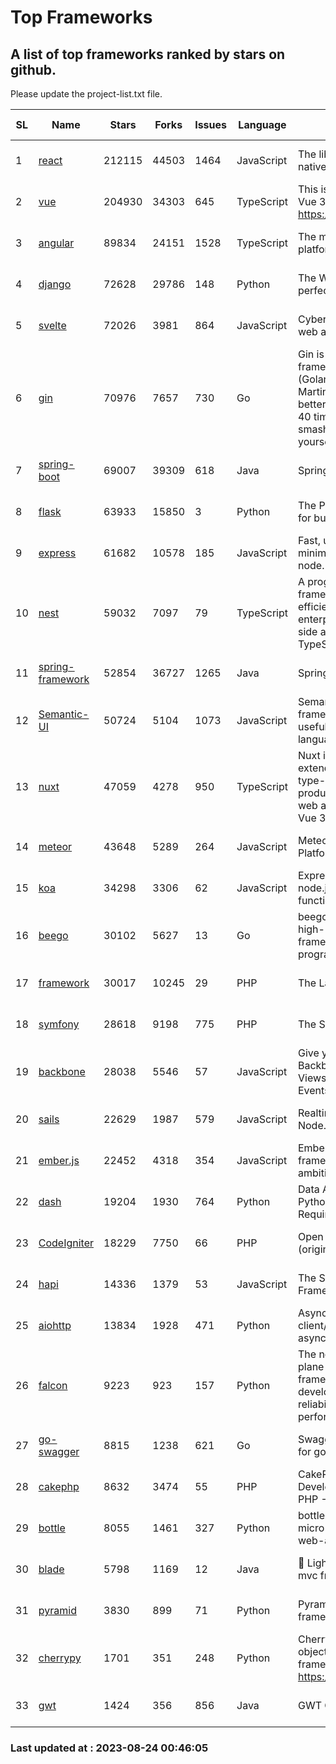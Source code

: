 # Top Frameworks
## A list of top frameworks ranked by stars on github.  
Please update the project-list.txt file.

| SL| Name  | Stars| Forks| Issues | Language | Description | Last Commit |
| --| ------| -----| ---- | ------ | -------- | ----------- | ----------- |
| 1 | [react](https://github.com/facebook/react) | 212115 | 44503 | 1464 | JavaScript | The library for web and native user interfaces | 2023-08-23 14:58:09 |
| 2 | [vue](https://github.com/vuejs/vue) | 204930 | 34303 | 645 | TypeScript | This is the repo for Vue 2. For Vue 3, go to https://github.com/vuejs/core | 2023-04-27 09:43:19 |
| 3 | [angular](https://github.com/angular/angular) | 89834 | 24151 | 1528 | TypeScript | The modern web developer’s platform | 2023-08-23 22:44:59 |
| 4 | [django](https://github.com/django/django) | 72628 | 29786 | 148 | Python | The Web framework for perfectionists with deadlines. | 2023-08-23 09:42:18 |
| 5 | [svelte](https://github.com/sveltejs/svelte) | 72026 | 3981 | 864 | JavaScript | Cybernetically enhanced web apps | 2023-08-23 09:11:17 |
| 6 | [gin](https://github.com/gin-gonic/gin) | 70976 | 7657 | 730 | Go | Gin is a HTTP web framework written in Go (Golang). It features a Martini-like API with much better performance -- up to 40 times faster. If you need smashing performance, get yourself some Gin. | 2023-08-12 14:21:56 |
| 7 | [spring-boot](https://github.com/spring-projects/spring-boot) | 69007 | 39309 | 618 | Java | Spring Boot | 2023-08-23 19:11:10 |
| 8 | [flask](https://github.com/pallets/flask) | 63933 | 15850 | 3 | Python | The Python micro framework for building web applications. | 2023-08-21 16:42:21 |
| 9 | [express](https://github.com/expressjs/express) | 61682 | 10578 | 185 | JavaScript | Fast, unopinionated, minimalist web framework for node. | 2023-05-16 01:53:48 |
| 10 | [nest](https://github.com/nestjs/nest) | 59032 | 7097 | 79 | TypeScript | A progressive Node.js framework for building efficient, scalable, and enterprise-grade server-side applications with TypeScript/JavaScript 🚀 | 2023-08-22 12:17:52 |
| 11 | [spring-framework](https://github.com/spring-projects/spring-framework) | 52854 | 36727 | 1265 | Java | Spring Framework | 2023-08-23 18:50:49 |
| 12 | [Semantic-UI](https://github.com/Semantic-Org/Semantic-UI) | 50724 | 5104 | 1073 | JavaScript | Semantic is a UI component framework based around useful principles from natural language. | 2023-01-11 17:05:32 |
| 13 | [nuxt](https://github.com/nuxt/nuxt) | 47059 | 4278 | 950 | TypeScript | Nuxt is an intuitive and extendable way to create type-safe, performant and production-grade full-stack web apps and websites with Vue 3. | 2023-08-23 20:40:42 |
| 14 | [meteor](https://github.com/meteor/meteor) | 43648 | 5289 | 264 | JavaScript | Meteor, the JavaScript App Platform | 2023-08-23 19:29:41 |
| 15 | [koa](https://github.com/koajs/koa) | 34298 | 3306 | 62 | JavaScript | Expressive middleware for node.js using ES2017 async functions | 2023-05-17 07:50:49 |
| 16 | [beego](https://github.com/beego/beego) | 30102 | 5627 | 13 | Go | beego is an open-source, high-performance web framework for the Go programming language. | 2023-08-23 10:35:17 |
| 17 | [framework](https://github.com/laravel/framework) | 30017 | 10245 | 29 | PHP | The Laravel Framework. | 2023-08-23 19:45:10 |
| 18 | [symfony](https://github.com/symfony/symfony) | 28618 | 9198 | 775 | PHP | The Symfony PHP framework | 2023-08-23 20:11:21 |
| 19 | [backbone](https://github.com/jashkenas/backbone) | 28038 | 5546 | 57 | JavaScript | Give your JS App some Backbone with Models, Views, Collections, and Events | 2023-08-10 22:05:08 |
| 20 | [sails](https://github.com/balderdashy/sails) | 22629 | 1987 | 579 | JavaScript | Realtime MVC Framework for Node.js | 2023-07-21 23:31:37 |
| 21 | [ember.js](https://github.com/emberjs/ember.js) | 22452 | 4318 | 354 | JavaScript | Ember.js - A JavaScript framework for creating ambitious web applications | 2023-08-23 17:08:20 |
| 22 | [dash](https://github.com/plotly/dash) | 19204 | 1930 | 764 | Python | Data Apps & Dashboards for Python. No JavaScript Required. | 2023-08-22 19:41:18 |
| 23 | [CodeIgniter](https://github.com/bcit-ci/CodeIgniter) | 18229 | 7750 | 66 | PHP | Open Source PHP Framework (originally from EllisLab) | 2023-04-07 17:57:13 |
| 24 | [hapi](https://github.com/hapijs/hapi) | 14336 | 1379 | 53 | JavaScript | The Simple, Secure Framework Developers Trust | 2023-04-24 22:09:20 |
| 25 | [aiohttp](https://github.com/aio-libs/aiohttp) | 13834 | 1928 | 471 | Python | Asynchronous HTTP client/server framework for asyncio and Python | 2023-08-20 20:02:58 |
| 26 | [falcon](https://github.com/falconry/falcon) | 9223 | 923 | 157 | Python | The no-magic web data plane API and microservices framework for Python developers, with a focus on reliability, correctness, and performance at scale. | 2023-08-21 21:45:34 |
| 27 | [go-swagger](https://github.com/go-swagger/go-swagger) | 8815 | 1238 | 621 | Go | Swagger 2.0 implementation for go | 2023-08-21 22:25:45 |
| 28 | [cakephp](https://github.com/cakephp/cakephp) | 8632 | 3474 | 55 | PHP | CakePHP: The Rapid Development Framework for PHP - Official Repository | 2023-08-22 22:19:15 |
| 29 | [bottle](https://github.com/bottlepy/bottle) | 8055 | 1461 | 327 | Python | bottle.py is a fast and simple micro-framework for python web-applications. | 2022-09-05 15:24:52 |
| 30 | [blade](https://github.com/lets-blade/blade) | 5798 | 1169 | 12 | Java | :rocket: Lightning fast and elegant mvc framework for Java8 | 2023-06-16 05:18:49 |
| 31 | [pyramid](https://github.com/Pylons/pyramid) | 3830 | 899 | 71 | Python | Pyramid - A Python web framework | 2023-08-21 23:41:50 |
| 32 | [cherrypy](https://github.com/cherrypy/cherrypy) | 1701 | 351 | 248 | Python | CherryPy is a pythonic, object-oriented HTTP framework.      https://cherrypy.dev | 2023-08-04 13:52:17 |
| 33 | [gwt](https://github.com/gwtproject/gwt) | 1424 | 356 | 856 | Java | GWT Open Source Project | 2023-07-03 13:48:40 |

### Last updated at : 2023-08-24 00:46:05
